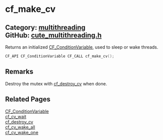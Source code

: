 [](../header.md ':include')

# cf_make_cv

Category: [multithreading](/api_reference?id=multithreading)  
GitHub: [cute_multithreading.h](https://github.com/RandyGaul/cute_framework/blob/master/include/cute_multithreading.h)  
---

Returns an initialized [CF_ConditionVariable](/multithreading/cf_conditionvariable.md), used to sleep or wake threads.

```cpp
CF_API CF_ConditionVariable CF_CALL cf_make_cv();
```

## Remarks

Destroy the mutex with [cf_destroy_cv](/multithreading/cf_destroy_cv.md) when done.

## Related Pages

[CF_ConditionVariable](/multithreading/cf_conditionvariable.md)  
[cf_cv_wait](/multithreading/cf_cv_wait.md)  
[cf_destroy_cv](/multithreading/cf_destroy_cv.md)  
[cf_cv_wake_all](/multithreading/cf_cv_wake_all.md)  
[cf_cv_wake_one](/multithreading/cf_cv_wake_one.md)  
